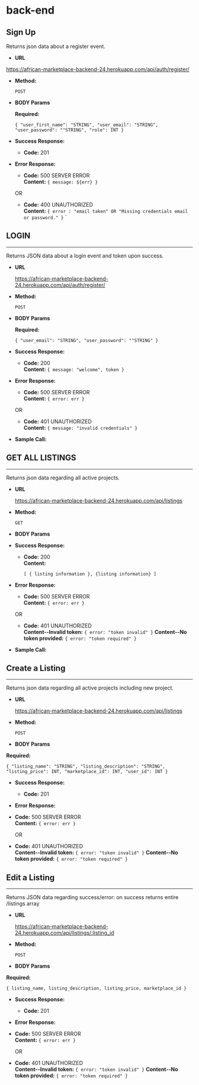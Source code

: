 # back-end

## **Sign Up**

Returns json data about a register event.

- **URL**

https://african-marketplace-backend-24.herokuapp.com/api/auth/register/

- **Method:**

  `POST`

- **BODY Params**

  **Required:**

  `{ "user_first_name": "STRING", "user_email": "STRING", "user_password": ""STRING", "role": INT }`

- **Success Response:**

  - **Code:** 201 <br />

- **Error Response:**

  - **Code:** 500 SERVER ERROR <br />
    **Content:** `{ message: ${err} }`

  OR

  - **Code:** 400 UNAUTHORIZED <br />
    **Content:** `{ error : "email taken" OR "Missing credentials email or password." }`
    `

## **LOGIN**

---

Returns JSON data about a login event and token upon success.

- **URL**

  https://african-marketplace-backend-24.herokuapp.com/api/auth/register/

- **Method:**

  `POST`

- **BODY Params**

  **Required:**

  `{ "user_email": "STRING", "user_password": ""STRING" }`

- **Success Response:**

  - **Code:** 200 <br />
    **Content:**
    `{ message: "welcome", token }`

- **Error Response:**

  - **Code:** 500 SERVER ERROR <br />
    **Content:** `{ error: err }`

  OR

  - **Code:** 401 UNAUTHORIZED <br />
    **Content:** `{ message: "invalid credentials" }`

- **Sample Call:**

## **GET ALL LISTINGS**

---

Returns json data regarding all active projects.

- **URL**

  https://african-marketplace-backend-24.herokuapp.com/api/listings

- **Method:**

  `GET`

- **BODY Params**

- **Success Response:**

  - **Code:** 200 <br />
    **Content:**

    `[ { listing information }, {listing information} ]`

- **Error Response:**

  - **Code:** 500 SERVER ERROR <br />
    **Content:** `{ error: err }`

  OR

  - **Code:** 401 UNAUTHORIZED <br />
    **Content--Invalid token:** `{ error: "token invalid" }`
    **Content--No token provided:** `{ error: "token required" }`

- **Sample Call:**

## **Create a Listing**

---

Returns json data regarding all active projects including new project.

- **URL**

  https://african-marketplace-backend-24.herokuapp.com/api/listings

- **Method:**

  `POST`

- **BODY Params**

**Required:**

`{ "listing_name": "STRING", "listing_description": "STRING", "listing_price": INT, "marketplace_id": INT, "user_id": INT }`

- **Success Response:**

  - **Code:** 201<br />

- **Error Response:**

- **Code:** 500 SERVER ERROR <br />
  **Content:** `{ error: err }`

  OR

- **Code:** 401 UNAUTHORIZED <br />
  **Content--Invalid token:** `{ error: "token invalid" }`
  **Content--No token provided:** `{ error: "token required" }`

## **Edit a Listing**

---

Returns JSON data regarding success/error: on success returns entire /listings array

- **URL**

  https://african-marketplace-backend-24.herokuapp.com/api/listings/:listing_id

- **Method:**

  `POST`

- **BODY Params**

**Required:**

`{ listing_name, listing_description, listing_price, marketplace_id }`

- **Success Response:**

  - **Code:** 201<br />

- **Error Response:**

- **Code:** 500 SERVER ERROR <br />
  **Content:** `{ error: err }`

  OR

- **Code:** 401 UNAUTHORIZED <br />
  **Content--Invalid token:** `{ error: "token invalid" }`
  **Content--No token provided:** `{ error: "token required" }`
